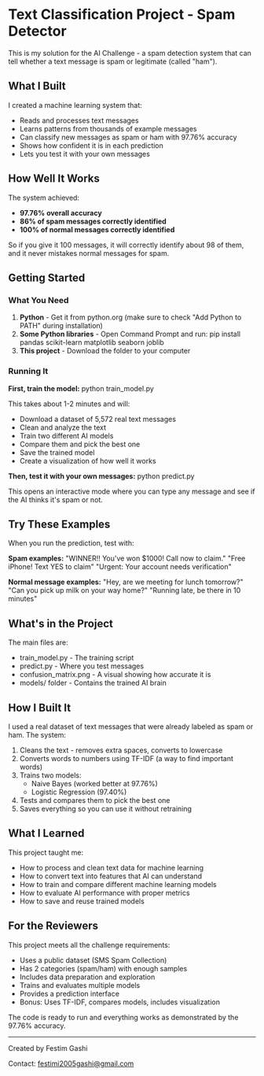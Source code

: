 # Text Classification Project - Spam Detector

This is my solution for the AI Challenge - a spam detection system that can tell whether a text message is spam or legitimate (called "ham"). 

## What I Built

I created a machine learning system that:
- Reads and processes text messages
- Learns patterns from thousands of example messages
- Can classify new messages as spam or ham with 97.76% accuracy
- Shows how confident it is in each prediction
- Lets you test it with your own messages

## How Well It Works

The system achieved:
- **97.76% overall accuracy**
- **86% of spam messages correctly identified**
- **100% of normal messages correctly identified**

So if you give it 100 messages, it will correctly identify about 98 of them, and it never mistakes normal messages for spam.

## Getting Started

### What You Need
1. **Python** - Get it from python.org (make sure to check "Add Python to PATH" during installation)
2. **Some Python libraries** - Open Command Prompt and run:
   pip install pandas scikit-learn matplotlib seaborn joblib
3. **This project** - Download the folder to your computer

### Running It

**First, train the model:**
python train_model.py

This takes about 1-2 minutes and will:
- Download a dataset of 5,572 real text messages
- Clean and analyze the text
- Train two different AI models
- Compare them and pick the best one
- Save the trained model
- Create a visualization of how well it works

**Then, test it with your own messages:**
python predict.py

This opens an interactive mode where you can type any message and see if the AI thinks it's spam or not.

## Try These Examples

When you run the prediction, test with:

**Spam examples:**
"WINNER!! You've won $1000! Call now to claim."
"Free iPhone! Text YES to claim"
"Urgent: Your account needs verification"

**Normal message examples:**
"Hey, are we meeting for lunch tomorrow?"
"Can you pick up milk on your way home?"
"Running late, be there in 10 minutes"

## What's in the Project

The main files are:
- train_model.py - The training script
- predict.py - Where you test messages
- confusion_matrix.png - A visual showing how accurate it is
- models/ folder - Contains the trained AI brain

## How I Built It

I used a real dataset of text messages that were already labeled as spam or ham. The system:

1. Cleans the text - removes extra spaces, converts to lowercase
2. Converts words to numbers using TF-IDF (a way to find important words)
3. Trains two models:
   - Naive Bayes (worked better at 97.76%)
   - Logistic Regression (97.40%)
4. Tests and compares them to pick the best one
5. Saves everything so you can use it without retraining

## What I Learned

This project taught me:
- How to process and clean text data for machine learning
- How to convert text into features that AI can understand
- How to train and compare different machine learning models
- How to evaluate AI performance with proper metrics
- How to save and reuse trained models

## For the Reviewers

This project meets all the challenge requirements:
- Uses a public dataset (SMS Spam Collection)
- Has 2 categories (spam/ham) with enough samples
- Includes data preparation and exploration
- Trains and evaluates multiple models
- Provides a prediction interface
- Bonus: Uses TF-IDF, compares models, includes visualization

The code is ready to run and everything works as demonstrated by the 97.76% accuracy.

---

Created by Festim Gashi

Contact: festimi2005gashi@gmail.com
